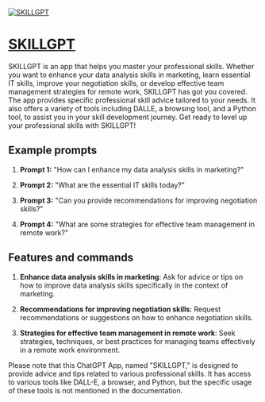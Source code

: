 [![SKILLGPT](https://files.oaiusercontent.com/file-oyGc7c1HCbPjrDf5oTWH9YKQ?se=2123-10-18T17%3A28%3A36Z&sp=r&sv=2021-08-06&sr=b&rscc=max-age%3D31536000%2C%20immutable&rscd=attachment%3B%20filename%3D2cf1e96e-c3fd-45d4-898c-08da14cc227f.png&sig=gAxEQ7C%2B5DF3F9Bv44/P%2BckDr2PIsmcUxS3deWbcJDI%3D)](https://chat.openai.com/g/g-fLKjhzxIV-skillgpt)

# [SKILLGPT](https://chat.openai.com/g/g-fLKjhzxIV-skillgpt)

SKILLGPT is an app that helps you master your professional skills. Whether you want to enhance your data analysis skills in marketing, learn essential IT skills, improve your negotiation skills, or develop effective team management strategies for remote work, SKILLGPT has got you covered. The app provides specific professional skill advice tailored to your needs. It also offers a variety of tools including DALLE, a browsing tool, and a Python tool, to assist you in your skill development journey. Get ready to level up your professional skills with SKILLGPT!

## Example prompts

1. **Prompt 1:** "How can I enhance my data analysis skills in marketing?"

2. **Prompt 2:** "What are the essential IT skills today?"

3. **Prompt 3:** "Can you provide recommendations for improving negotiation skills?"

4. **Prompt 4:** "What are some strategies for effective team management in remote work?"

## Features and commands

1. **Enhance data analysis skills in marketing**: Ask for advice or tips on how to improve data analysis skills specifically in the context of marketing.

2. **Recommendations for improving negotiation skills**: Request recommendations or suggestions on how to enhance negotiation skills.

3. **Strategies for effective team management in remote work**: Seek strategies, techniques, or best practices for managing teams effectively in a remote work environment.

Please note that this ChatGPT App, named "SKILLGPT," is designed to provide advice and tips related to various professional skills. It has access to various tools like DALL-E, a browser, and Python, but the specific usage of these tools is not mentioned in the documentation.